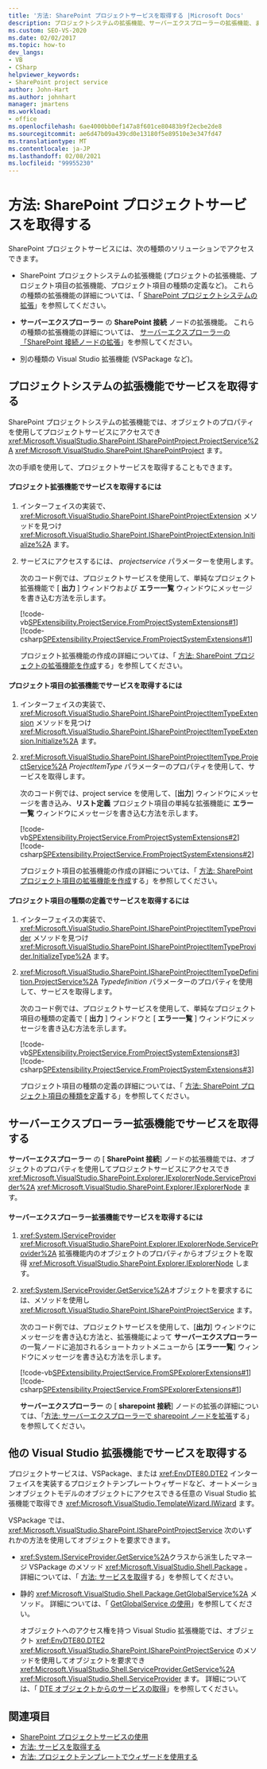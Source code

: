 ```yaml
---
title: '方法: SharePoint プロジェクトサービスを取得する |Microsoft Docs'
description: プロジェクトシステムの拡張機能、サーバーエクスプローラーの拡張機能、またはその他の Visual Studio 拡張機能で SharePoint プロジェクトサービスにアクセスする方法について説明します。
ms.custom: SEO-VS-2020
ms.date: 02/02/2017
ms.topic: how-to
dev_langs:
- VB
- CSharp
helpviewer_keywords:
- SharePoint project service
author: John-Hart
ms.author: johnhart
manager: jmartens
ms.workload:
- office
ms.openlocfilehash: 6ae4000bb0ef147a8f601ce80483b9f2ecbe2de8
ms.sourcegitcommit: ae6d47b09a439cd0e13180f5e89510e3e347fd47
ms.translationtype: MT
ms.contentlocale: ja-JP
ms.lasthandoff: 02/08/2021
ms.locfileid: "99955230"
---
```

# <a name="how-to-retrieve-the-sharepoint-project-service"></a>方法: SharePoint プロジェクトサービスを取得する
  SharePoint プロジェクトサービスには、次の種類のソリューションでアクセスできます。

- SharePoint プロジェクトシステムの拡張機能 (プロジェクトの拡張機能、プロジェクト項目の拡張機能、プロジェクト項目の種類の定義など)。 これらの種類の拡張機能の詳細については、「 [SharePoint プロジェクトシステムの拡張](../sharepoint/extending-the-sharepoint-project-system.md)」を参照してください。

- **サーバーエクスプローラー** の **SharePoint 接続** ノードの拡張機能。 これらの種類の拡張機能の詳細については、 [サーバーエクスプローラーの「SharePoint 接続ノードの拡張](../sharepoint/extending-the-sharepoint-connections-node-in-server-explorer.md)」を参照してください。

- 別の種類の Visual Studio 拡張機能 (VSPackage など)。

## <a name="retrieve-the-service-in-project-system-extensions"></a>プロジェクトシステムの拡張機能でサービスを取得する
 SharePoint プロジェクトシステムの拡張機能では、オブジェクトのプロパティを使用してプロジェクトサービスにアクセスでき <xref:Microsoft.VisualStudio.SharePoint.ISharePointProject.ProjectService%2A> <xref:Microsoft.VisualStudio.SharePoint.ISharePointProject> ます。

 次の手順を使用して、プロジェクトサービスを取得することもできます。

#### <a name="to-retrieve-the-service-in-a-project-extension"></a>プロジェクト拡張機能でサービスを取得するには

1. インターフェイスの実装で、 <xref:Microsoft.VisualStudio.SharePoint.ISharePointProjectExtension> メソッドを見つけ <xref:Microsoft.VisualStudio.SharePoint.ISharePointProjectExtension.Initialize%2A> ます。

2. サービスにアクセスするには、 *projectservice* パラメーターを使用します。

     次のコード例では、プロジェクトサービスを使用して、単純なプロジェクト拡張機能で [ **出力** ] ウィンドウおよび **エラー一覧** ウィンドウにメッセージを書き込む方法を示します。

     [!code-vb[SPExtensibility.ProjectService.FromProjectSystemExtensions#1](../sharepoint/codesnippet/VisualBasic/spextensibility.projectservice.fromprojectsystemextensions.getprojectservice/extension/extension.vb#1)]
     [!code-csharp[SPExtensibility.ProjectService.FromProjectSystemExtensions#1](../sharepoint/codesnippet/CSharp/spextensibility.projectservice.fromprojectsystemextensions.getprojectservice/extension/extension.cs#1)]

     プロジェクト拡張機能の作成の詳細については、「 [方法: SharePoint プロジェクトの拡張機能を作成](../sharepoint/how-to-create-a-sharepoint-project-extension.md)する」を参照してください。

#### <a name="to-retrieve-the-service-in-a-project-item-extension"></a>プロジェクト項目の拡張機能でサービスを取得するには

1. インターフェイスの実装で、 <xref:Microsoft.VisualStudio.SharePoint.ISharePointProjectItemTypeExtension> メソッドを見つけ <xref:Microsoft.VisualStudio.SharePoint.ISharePointProjectItemTypeExtension.Initialize%2A> ます。

2. <xref:Microsoft.VisualStudio.SharePoint.ISharePointProjectItemType.ProjectService%2A> *ProjectItemType* パラメーターのプロパティを使用して、サービスを取得します。

     次のコード例では、project service を使用して、[**出力**] ウィンドウにメッセージを書き込み、**リスト定義** プロジェクト項目の単純な拡張機能に **エラー一覧** ウィンドウにメッセージを書き込む方法を示します。

     [!code-vb[SPExtensibility.ProjectService.FromProjectSystemExtensions#2](../sharepoint/codesnippet/VisualBasic/spextensibility.projectservice.fromprojectsystemextensions.getprojectservice/extension/extension.vb#2)]
     [!code-csharp[SPExtensibility.ProjectService.FromProjectSystemExtensions#2](../sharepoint/codesnippet/CSharp/spextensibility.projectservice.fromprojectsystemextensions.getprojectservice/extension/extension.cs#2)]

     プロジェクト項目の拡張機能の作成の詳細については、「 [方法: SharePoint プロジェクト項目の拡張機能を作成](../sharepoint/how-to-create-a-sharepoint-project-item-extension.md)する」を参照してください。

#### <a name="to-retrieve-the-service-in-a-project-item-type-definition"></a>プロジェクト項目の種類の定義でサービスを取得するには

1. インターフェイスの実装で、 <xref:Microsoft.VisualStudio.SharePoint.ISharePointProjectItemTypeProvider> メソッドを見つけ <xref:Microsoft.VisualStudio.SharePoint.ISharePointProjectItemTypeProvider.InitializeType%2A> ます。

2. <xref:Microsoft.VisualStudio.SharePoint.ISharePointProjectItemTypeDefinition.ProjectService%2A> *Typedefinition* パラメーターのプロパティを使用して、サービスを取得します。

     次のコード例では、プロジェクトサービスを使用して、単純なプロジェクト項目の種類の定義で [ **出力** ] ウィンドウと [ **エラー一覧** ] ウィンドウにメッセージを書き込む方法を示します。

     [!code-vb[SPExtensibility.ProjectService.FromProjectSystemExtensions#3](../sharepoint/codesnippet/VisualBasic/spextensibility.projectservice.fromprojectsystemextensions.getprojectservice/extension/extension.vb#3)]
     [!code-csharp[SPExtensibility.ProjectService.FromProjectSystemExtensions#3](../sharepoint/codesnippet/CSharp/spextensibility.projectservice.fromprojectsystemextensions.getprojectservice/extension/extension.cs#3)]

     プロジェクト項目の種類の定義の詳細については、「 [方法: SharePoint プロジェクト項目の種類を定義](../sharepoint/how-to-define-a-sharepoint-project-item-type.md)する」を参照してください。

## <a name="retrieve-the-service-in-server-explorer-extensions"></a>サーバーエクスプローラー拡張機能でサービスを取得する
 **サーバーエクスプローラー** の [ **SharePoint 接続**] ノードの拡張機能では、オブジェクトのプロパティを使用してプロジェクトサービスにアクセスでき <xref:Microsoft.VisualStudio.SharePoint.Explorer.IExplorerNode.ServiceProvider%2A> <xref:Microsoft.VisualStudio.SharePoint.Explorer.IExplorerNode> ます。

#### <a name="to-retrieve-the-service-in-a-server-explorer-extension"></a>サーバーエクスプローラー拡張機能でサービスを取得するには

1. <xref:System.IServiceProvider> <xref:Microsoft.VisualStudio.SharePoint.Explorer.IExplorerNode.ServiceProvider%2A> 拡張機能内のオブジェクトのプロパティからオブジェクトを取得 <xref:Microsoft.VisualStudio.SharePoint.Explorer.IExplorerNode> します。

2. <xref:System.IServiceProvider.GetService%2A>オブジェクトを要求するには、メソッドを使用し <xref:Microsoft.VisualStudio.SharePoint.ISharePointProjectService> ます。

     次のコード例では、プロジェクトサービスを使用して、[**出力**] ウィンドウにメッセージを書き込む方法と、拡張機能によって **サーバーエクスプローラー** の一覧ノードに追加されるショートカットメニューから [**エラー一覧**] ウィンドウにメッセージを書き込む方法を示します。

     [!code-vb[SPExtensibility.ProjectService.FromSPExplorerExtensions#1](../sharepoint/codesnippet/VisualBasic/spextensibility.projectservice.fromspexplorerextensions.getprojectservice/extension/extension.vb#1)]
     [!code-csharp[SPExtensibility.ProjectService.FromSPExplorerExtensions#1](../sharepoint/codesnippet/CSharp/spextensibility.projectservice.fromspexplorerextensions.getprojectservice/extension/extension.cs#1)]

     **サーバーエクスプローラー** の [ **sharepoint 接続**] ノードの拡張の詳細については、「[方法: サーバーエクスプローラーで sharepoint ノードを拡張](../sharepoint/how-to-extend-a-sharepoint-node-in-server-explorer.md)する」を参照してください。

## <a name="retrieve-the-service-in-other-visual-studio-extensions"></a>他の Visual Studio 拡張機能でサービスを取得する
 プロジェクトサービスは、VSPackage、または <xref:EnvDTE80.DTE2> インターフェイスを実装するプロジェクトテンプレートウィザードなど、オートメーションオブジェクトモデルのオブジェクトにアクセスできる任意の Visual Studio 拡張機能で取得でき <xref:Microsoft.VisualStudio.TemplateWizard.IWizard> ます。

 VSPackage では、 <xref:Microsoft.VisualStudio.SharePoint.ISharePointProjectService> 次のいずれかの方法を使用してオブジェクトを要求できます。

- <xref:System.IServiceProvider.GetService%2A>クラスから派生したマネージ VSPackage のメソッド <xref:Microsoft.VisualStudio.Shell.Package> 。 詳細については、「 [方法: サービスを取得](../extensibility/how-to-get-a-service.md)する」を参照してください。

- 静的 <xref:Microsoft.VisualStudio.Shell.Package.GetGlobalService%2A> メソッド。 詳細については、「 [GetGlobalService の使用](../extensibility/internals/service-essentials.md#how-to-use-getglobalservice)」を参照してください。

  オブジェクトへのアクセス権を持つ Visual Studio 拡張機能では、オブジェクト <xref:EnvDTE80.DTE2> <xref:Microsoft.VisualStudio.SharePoint.ISharePointProjectService> のメソッドを使用してオブジェクトを要求でき <xref:Microsoft.VisualStudio.Shell.ServiceProvider.GetService%2A> <xref:Microsoft.VisualStudio.Shell.ServiceProvider> ます。 詳細については、「 [DTE オブジェクトからのサービスの取得](../extensibility/how-to-get-a-service.md#getting-a-service-from-the-dte-object)」を参照してください。

## <a name="see-also"></a>関連項目
- [SharePoint プロジェクトサービスの使用](../sharepoint/using-the-sharepoint-project-service.md)
- [方法: サービスを取得する](../extensibility/how-to-get-a-service.md)
- [方法: プロジェクトテンプレートでウィザードを使用する](../extensibility/how-to-use-wizards-with-project-templates.md)
